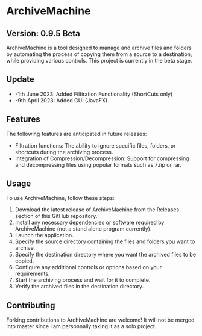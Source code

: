 # ArchiveMachine

## Version: 0.9.5 Beta

ArchiveMachine is a tool designed to manage and archive files and folders by automating the process of copying them from a source to a destination, while providing various controls. This project is currently in the beta stage.

## Update

* -1th June 2023: Added Filtiration Functionality (ShortCuts only)
* -9th April 2023: Added GUI (JavaFX)

## Features

The following features are anticipated in future releases:

* Filtration functions: The ability to ignore specific files, folders, or shortcuts during the archiving process.
* Integration of Compression/Decompression: Support for compressing and decompressing files using popular formats such as 7zip or rar.

## Usage

To use ArchiveMachine, follow these steps:

1. Download the latest release of ArchiveMachine from the Releases section of this GitHub repository.
2. Install any necessary dependencies or software required by ArchiveMachine (not a stand alone program currently).
3. Launch the application.
4. Specify the source directory containing the files and folders you want to archive.
5. Specify the destination directory where you want the archived files to be copied.
6. Configure any additional controls or options based on your requirements.
7. Start the archiving process and wait for it to complete.
8. Verify the archived files in the destination directory.

## Contributing

Forking contributions to ArchiveMachine are welcome! It will not be merged into master since i am personnally taking it as a solo project.
